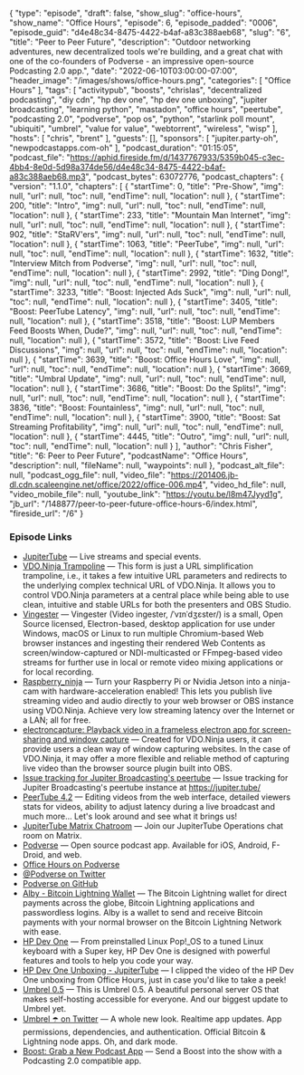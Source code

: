 {
  "type": "episode",
  "draft": false,
  "show_slug": "office-hours",
  "show_name": "Office Hours",
  "episode": 6,
  "episode_padded": "0006",
  "episode_guid": "d4e48c34-8475-4422-b4af-a83c388aeb68",
  "slug": "6",
  "title": "Peer to Peer Future",
  "description": "Outdoor networking adventures, new decentralized tools we're building, and a great chat with one of the co-founders of Podverse - an impressive open-source Podcasting 2.0 app.",
  "date": "2022-06-10T03:00:00-07:00",
  "header_image": "/images/shows/office-hours.png",
  "categories": [
    "Office Hours"
  ],
  "tags": [
    "activitypub",
    "boosts",
    "chrislas",
    "decentralized podcasting",
    "diy cdn",
    "hp dev one",
    "hp dev one unboxing",
    "jupiter broadcasting",
    "learning python",
    "mastadon",
    "office hours",
    "peertube",
    "podcasting 2.0",
    "podverse",
    "pop os",
    "python",
    "starlink poll mount",
    "ubiquiti",
    "umbrel",
    "value for value",
    "webtorrent",
    "wireless",
    "wisp"
  ],
  "hosts": [
    "chris",
    "brent"
  ],
  "guests": [],
  "sponsors": [
    "jupiter.party-oh",
    "newpodcastapps.com-oh"
  ],
  "podcast_duration": "01:15:05",
  "podcast_file": "https://aphid.fireside.fm/d/1437767933/5359b045-c3ec-4bb4-8e0d-5d98a374de56/d4e48c34-8475-4422-b4af-a83c388aeb68.mp3",
  "podcast_bytes": 63072776,
  "podcast_chapters": {
    "version": "1.1.0",
    "chapters": [
      {
        "startTime": 0,
        "title": "Pre-Show",
        "img": null,
        "url": null,
        "toc": null,
        "endTime": null,
        "location": null
      },
      {
        "startTime": 200,
        "title": "Intro",
        "img": null,
        "url": null,
        "toc": null,
        "endTime": null,
        "location": null
      },
      {
        "startTime": 233,
        "title": "Mountain Man Internet",
        "img": null,
        "url": null,
        "toc": null,
        "endTime": null,
        "location": null
      },
      {
        "startTime": 902,
        "title": "StaRV'ers",
        "img": null,
        "url": null,
        "toc": null,
        "endTime": null,
        "location": null
      },
      {
        "startTime": 1063,
        "title": "PeerTube",
        "img": null,
        "url": null,
        "toc": null,
        "endTime": null,
        "location": null
      },
      {
        "startTime": 1632,
        "title": "Interview Mitch from Podverse",
        "img": null,
        "url": null,
        "toc": null,
        "endTime": null,
        "location": null
      },
      {
        "startTime": 2992,
        "title": "Ding Dong!",
        "img": null,
        "url": null,
        "toc": null,
        "endTime": null,
        "location": null
      },
      {
        "startTime": 3233,
        "title": "Boost: Injected Ads Suck",
        "img": null,
        "url": null,
        "toc": null,
        "endTime": null,
        "location": null
      },
      {
        "startTime": 3405,
        "title": "Boost: PeerTube Latency",
        "img": null,
        "url": null,
        "toc": null,
        "endTime": null,
        "location": null
      },
      {
        "startTime": 3518,
        "title": "Boost: LUP Members Feed Boosts When, Dude?",
        "img": null,
        "url": null,
        "toc": null,
        "endTime": null,
        "location": null
      },
      {
        "startTime": 3572,
        "title": "Boost: Live Feed Discussions",
        "img": null,
        "url": null,
        "toc": null,
        "endTime": null,
        "location": null
      },
      {
        "startTime": 3639,
        "title": "Boost: Office Hours Love",
        "img": null,
        "url": null,
        "toc": null,
        "endTime": null,
        "location": null
      },
      {
        "startTime": 3669,
        "title": "Umbral Update",
        "img": null,
        "url": null,
        "toc": null,
        "endTime": null,
        "location": null
      },
      {
        "startTime": 3686,
        "title": "Boost: Do the Splits!",
        "img": null,
        "url": null,
        "toc": null,
        "endTime": null,
        "location": null
      },
      {
        "startTime": 3836,
        "title": "Boost: Fountainless",
        "img": null,
        "url": null,
        "toc": null,
        "endTime": null,
        "location": null
      },
      {
        "startTime": 3900,
        "title": "Boost: Sat Streaming Profitability",
        "img": null,
        "url": null,
        "toc": null,
        "endTime": null,
        "location": null
      },
      {
        "startTime": 4445,
        "title": "Outro",
        "img": null,
        "url": null,
        "toc": null,
        "endTime": null,
        "location": null
      }
    ],
    "author": "Chris Fisher",
    "title": "6: Peer to Peer Future",
    "podcastName": "Office Hours",
    "description": null,
    "fileName": null,
    "waypoints": null
  },
  "podcast_alt_file": null,
  "podcast_ogg_file": null,
  "video_file": "https://201406.jb-dl.cdn.scaleengine.net/office/2022/office-006.mp4",
  "video_hd_file": null,
  "video_mobile_file": null,
  "youtube_link": "https://youtu.be/l8m47Jyyd1g",
  "jb_url": "/148877/peer-to-peer-future-office-hours-6/index.html",
  "fireside_url": "/6"
}


### Episode Links

  * [JupiterTube](https://jupiter.tube/ "JupiterTube") — Live streams and special events.
  * [VDO.Ninja Trampoline](https://vingester.app/vdon/ "VDO.Ninja Trampoline") — This form is just a URL simplification trampoline, i.e., it takes a few intuitive URL parameters and redirects to the underlying complex technical URL of VDO.Ninja. It allows you to control VDO.Ninja parameters at a central place while being able to use clean, intuitive and stable URLs for both the presenters and OBS Studio.
  * [Vingester](https://vingester.app/ "Vingester") — Vingester (Video ingester, /ˈvɪnˈdʒɛster/) is a small, Open Source licensed, Electron-based, desktop application for use under Windows, macOS or Linux to run multiple Chromium-based Web browser instances and ingesting their rendered Web Contents as screen/window-captured or NDI-multicasted or FFmpeg-based video streams for further use in local or remote video mixing applications or for local recording.
  * [Raspberry_ninja](https://github.com/steveseguin/raspberry_ninja "Raspberry_ninja") — Turn your Raspberry Pi or Nvidia Jetson into a ninja-cam with hardware-acceleration enabled! This lets you publish live streaming video and audio directly to your web browser or OBS instance using VDO.Ninja. Achieve very low streaming latency over the Internet or a LAN; all for free.
  * [electroncapture: Playback video in a frameless electron app for screen-sharing and window capture](https://github.com/steveseguin/electroncapture "electroncapture: Playback video in a frameless electron app for screen-sharing and window capture") — Created for VDO.Ninja users, it can provide users a clean way of window capturing websites. In the case of VDO.Ninja, it may offer a more flexible and reliable method of capturing live video than the browser source plugin built into OBS.
  * [Issue tracking for Jupiter Broadcasting's peertube](https://github.com/JupiterBroadcasting/jupiter.tube "Issue tracking for Jupiter Broadcasting's peertube") — Issue tracking for Jupiter Broadcasting's peertube instance at https://jupiter.tube/ 
  * [PeerTube 4.2](https://joinpeertube.org/en_US/news#release-4.2 "PeerTube 4.2") — Editing videos from the web interface, detailed viewers stats for videos, ability to adjust latency during a live broadcast and much more... Let's look around and see what it brings us!
  * [JupiterTube Matrix Chatroom](https://bit.ly/peertubeops "JupiterTube Matrix Chatroom") — Join our JupiterTube Operations chat room on Matrix.
  * [Podverse](https://podverse.fm/ "Podverse") — Open source podcast app. Available for iOS, Android, F-Droid, and web. 
  * [Office Hours on Podverse](https://podverse.fm/podcast/GLuztlxs0- "Office Hours on Podverse")
  * [@Podverse on Twitter](https://twitter.com/Podverse "@Podverse on Twitter")
  * [Podverse on GitHub](https://github.com/podverse "Podverse on GitHub")
  * [Alby - Bitcoin Lightning Wallet](https://chrome.google.com/webstore/detail/alby-bitcoin-lightning-wa/iokeahhehimjnekafflcihljlcjccdbe "Alby - Bitcoin Lightning Wallet") — The Bitcoin Lightning wallet for direct payments across the globe, Bitcoin Lightning applications and passwordless logins. Alby is a wallet to send and receive Bitcoin payments with your normal browser on the Bitcoin Lightning Network with ease.
  * [HP Dev One](https://hpdevone.com/ "HP Dev One") — From preinstalled Linux Pop!_OS to a tuned Linux keyboard with a Super key, HP Dev One is designed with powerful features and tools to help you code your way.
  * [HP Dev One Unboxing - JupiterTube](https://jupiter.tube/w/qiaxK9mQ4hUUDBYm1SNcFh "HP Dev One Unboxing - JupiterTube") — I clipped the video of the HP Dev One unboxing from Office Hours, just in case you'd like to take a peek! 
  * [Umbrel 0.5](https://blog.getumbrel.com/introducing-umbrel-0-5-a-beautiful-personal-server-os-for-self-hosting-dcbee7e23b64 "Umbrel 0.5") — This is Umbrel 0.5. A beautiful personal server OS that makes self-hosting accessible for everyone. And our biggest update to Umbrel yet.
  * [Umbrel ☂️ on Twitter](https://twitter.com/umbrel/status/1534164270459473921 "Umbrel ☂️ on Twitter") — A whole new look. Realtime app updates. App permissions, dependencies, and authentication. Official Bitcoin & Lightning node apps. Oh, and dark mode.
  * [Boost: Grab a New Podcast App](https://podcastindex.org/apps?appTypes=app&elements=Chapters%2CValue "Boost: Grab a New Podcast App") — Send a Boost into the show with a Podcasting 2.0 compatible app.


